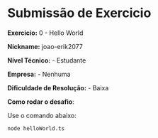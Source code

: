 # Submissão de Exercicio

**Exercicio:** 0 - Hello World

**Nickname:** joao-erik2077

**Nível Técnico:** - Estudante

**Empresa:** - Nenhuma

**Dificuldade de Resolução:** - Baixa

**Como rodar o desafio**: 

Use o comando abaixo: 
```bash
node helloWorld.ts
```